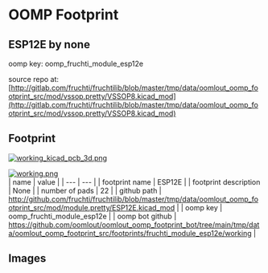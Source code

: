 # OOMP Footprint  
## ESP12E  by none  
  
oomp key: oomp_fruchti_module_esp12e  
  
source repo at: [http://gitlab.com/fruchti/fruchtilib/blob/master/tmp/data/oomlout_oomp_footprint_src/mod/vssop.pretty/VSSOP8.kicad_mod](http://gitlab.com/fruchti/fruchtilib/blob/master/tmp/data/oomlout_oomp_footprint_src/mod/vssop.pretty/VSSOP8.kicad_mod)  
## Footprint  
  
[![working_kicad_pcb_3d.png](working_kicad_pcb_3d_600.png)](working_kicad_pcb_3d.png)  
  
[![working.png](working_600.png)](working.png)  
| name | value | 
| --- | --- | 
| footprint name | ESP12E | 
| footprint description | None | 
| number of pads | 22 | 
| github path | http://github.com/fruchti/fruchtilib/blob/master/tmp/data/oomlout_oomp_footprint_src/mod/module.pretty/ESP12E.kicad_mod | 
| oomp key | oomp_fruchti_module_esp12e | 
| oomp bot github | https://github.com/oomlout/oomlout_oomp_footprint_bot/tree/main/tmp/data/oomlout_oomp_footprint_src/footprints/fruchti_module_esp12e/working | 
## Images  
